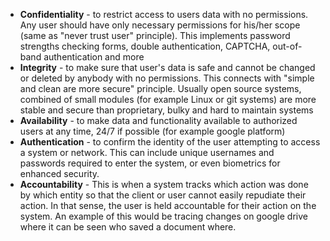  * **Confidentiality** - to restrict access to users data with no permissions. Any user should have only necessary permissions for his/her scope (same as "never trust user" principle). This implements password strengths checking forms, double authentication, CAPTCHA, out-of-band authentication and more
 * **Integrity** - to make sure that user's data is safe and cannot be changed or deleted by anybody with no permissions. This connects with "simple and clean are more secure" principle. Usually open source systems, combined of small modules (for example Linux or git systems) are more stable and secure than proprietary, bulky and hard to maintain systems 
 * **Availability** - to make data and functionality available to authorized users at any time, 24/7 if possible (for example google platform)
 * **Authentication** - to confirm the identity of the user attempting to access a system or network. This can include unique usernames and passwords required to enter the system, or even biometrics for enhanced security.
* **Accountability** - This is when a system tracks which action was done by which entity so that the client or user cannot easily repudiate their action. In that sense, the user is held accountable for their action on the system. An example of this would be tracing changes on google drive where it can be seen who saved a document where. 
